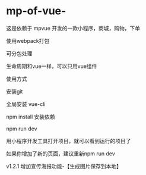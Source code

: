 ﻿# mp-of-vue-
这是依赖于 mpvue 开发的一款小程序，商城，购物，下单

使用webpack打包

可分包处理

生命周期和vue一样，可以只用vue组件

使用方式

安装git

全局安装 vue-cli

npm install   安装依赖


npm run dev

用小程序开发工具打开项目，就可以看到运行的项目了

如果你增加了新的页面，建议重新npm run dev

v1.2.1  增加宣传海报功能-【生成图片保存到本地】
